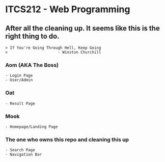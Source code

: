 # ITCS212 - Web Programming
## After all the cleaning up. It seems like this is the right thing to do.
    
    > If You're Going Through Hell, Keep Going 
    >                      - Winston Churchill

### Aom (AKA The Boss)
    - Login Page
    - User/Admin

### Oat 
    - Result Page

### Mook
    - Homepage/Landing Page

### The one who owns this repo and cleaning this up
    - Search Page
    - Navigation Bar